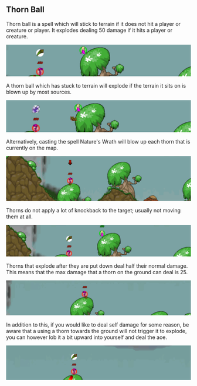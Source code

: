 ## Thorn Ball


Thorn ball is a spell which will stick to terrain if it does not hit a player or creature or player. It explodes dealing 50 damage if it hits a player or creature.


![thornball1](https://raw.githubusercontent.com/1IlIl/wikidata/main/nature/gifs/thornball1.gif)


A thorn ball which has stuck to terrain will explode if the terrain it sits on is blown up by most sources.


![thornball2](https://raw.githubusercontent.com/1IlIl/wikidata/main/nature/gifs/thornball2.gif)


Alternatively, casting the spell Nature's Wrath will blow up each thorn that is currently on the map.


![thornball3](https://raw.githubusercontent.com/1IlIl/wikidata/main/nature/gifs/thornball3.gif)


Thorns do not apply a lot of knockback to the target; usually not moving them at all.


![thornball4](https://raw.githubusercontent.com/1IlIl/wikidata/main/nature/gifs/thornball4.gif)


Thorns that explode after they are put down deal half their normal damage. This means that the max damage that a thorn on the ground can deal is 25. 


![thornball5](https://raw.githubusercontent.com/1IlIl/wikidata/main/nature/gifs/thornball5.gif)


In addition to this, if you would like to deal self damage for some reason, be aware that a using a thorn towards the ground will not trigger it to explode, you can however lob it a bit upward into yourself and deal the aoe. 


![thornball6](https://raw.githubusercontent.com/1IlIl/wikidata/main/nature/gifs/thornball6.gif)



